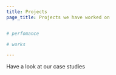 ```yaml
---
title: Projects
page_title: Projects we have worked on


# perfomance

# works

---
```

Have a look at our case studies <br />
